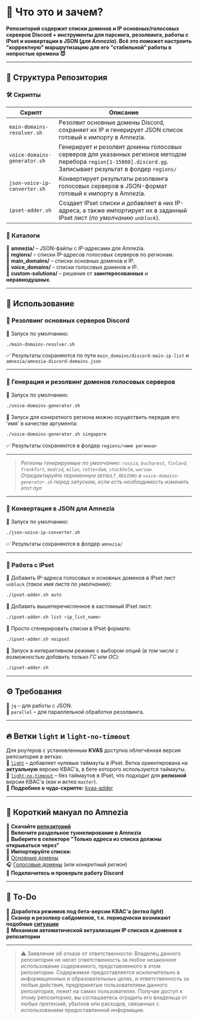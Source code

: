 # 📌 Что это и зачем?  

**Репозиторий содержит списки доменов и IP основных/голосовых серверов Discord + инструменты для парсинга, резолвинга, работы с IPset и конвертации в JSON (_для Amnezia_). Всё это поможет настроить "корректную" маршрутизацию для его "стабильной" работы в непростые времена 😈**  

---

## 📂 Структура Репозитория  

### 🛠 Скрипты  

| Скрипт | Описание |
|--------|----------|
| `main-domains-resolver.sh` | Резолвит основные домены Discord, сохраняет их IP и генерирует JSON список готовый к импорту в Amnezia. |
| `voice-domains-generator.sh` | Генерирует и резолвит домены голосовых серверов для указанных регионов методом перебора `region[1-15000].discord.gg`. Записывает результат в фолдер `regions/` |
| `json-voice-ip-converter.sh` | Конвертирует результаты резолвинга голосовых серверов в JSON-формат готовый к импорту в Amnezia. |
| `ipset-adder.sh` | Создает IPset списки и добавляет в них IP-адреса, а также импортирует их в заданный IPset лист (_по умолчанию `unblock`_). |

### 📁 Каталоги  

📂 **amnezia/** – JSON-файлы с IP-адресами для Amnezia.  
📂 **regions/** – списки IP-адресов голосовых серверов по регионам.  
📂 **main_domains/** – списки основных доменов и IP.  
📂 **voice_domains/** – списки голосовых доменов и IP.  
📂 **custom-solutions/** – решения от **заинтересованных** и **неравнодушных**.  

---

## 🚀 Использование  

### 🔻 Резолвинг основных серверов Discord  
🔹 Запуск по умолчанию:  
```bash
./main-domains-resolver.sh
```
✅ Результаты сохраняются по пути `main_domains/discord-main-ip-list` и `amnezia/amnezia-discord-domains.json`  

---

### 🔻 Генерация и резолвинг доменов голосовых серверов  
🔹 Запуск по умолчанию:  
```bash
./voice-domains-generator.sh
```
🔹 Запуск для конкретного региона можно осуществить передав его 'имя' в качестве аргумента:  
```bash
./voice-domains-generator.sh singapore
```
✅ Результаты сохраняются в фолдер `regions/<имя региона>`  

---
> _Регионы генерируемые по умолчанию: `russia`, `bucharest`, `finland`, `frankfurt`, `madrid`, `milan`, `rotterdam`, `stockholm`, `warsaw`_  
> _Отредактируйте переменную `DEFAULT_REGIONS` в `voice-domains-generator.sh` перед запуском, если есть необходимость изменить этот пул_  
---

### 🔻 Конвертация в JSON для Amnezia  
🔹 Запуск по умолчанию:  
```bash
./json-voice-ip-converter.sh
```
✅ Результаты сохраняются в фолдер `amnezia/`  

---

### 🔻 Работа с IPset
🔹 Добавить IP-адреса голосовых и основных доменов в IPset лист `unblock` (_такое имя листа по умолчанию_):  
```bash
./ipset-adder.sh auto
```
🔹 Добавить вышеперечисленное в кастомный IPset лист:  
```bash
./ipset-adder.sh list <ip_list_name>
```
🔹 Просто сгенерировать списки в IPset формате:  
```bash
./ipset-adder.sh noipset
```
🔹 Запуск в интерактивном режиме с выбором опций (_в том числе с возможностью добавить только ГС или ОС_):  
```bash
./ipset-adder.sh
```

---

## ⚙️ Требования

🔹 `jq` – для работы с JSON.  
🔹 `parallel` – для параллельной обработки резолвинга.  

---

## 🔥 Ветки `light` и `light-no-timeout`

Для роутеров с установленным **KVAS** доступна облегчённая версия репозитория в ветках:  
🔹 [`light`](https://github.com/GhostRooter0953/discord-voice-ips/tree/light) – добавляет нулевые таймауты в IPset. Ветка ориентирована на **актуальную** версию КВАС'а, в бете которого используются таймауты.  
🔹 [`light-no-timeout`](https://github.com/GhostRooter0953/discord-voice-ips/tree/light-no-timeout) – без таймаутов в IPset, что подходит для **релизной** версии КВАС'а (_как и ветка `master`_).  
📌 **Подробнее о чудо-скрипте:** [kvas-adder](https://github.com/GhostRooter0953/discord-ips-kvas-adder)  

---

## 📖 Короткий мануал по **Amnezia**

🔹 **Скачайте [репозиторий](https://github.com/GhostRooter0953/discord-voice-ips/tree/master)**  
🔹 **Включите раздельное туннелирование в Amnezia**  
🔹 **Выберите в селекторе "Только адреса из списка должны открываться через"**  
🔹 **Импортируйте списки:**  
📂 [Основные домены](https://github.com/GhostRooter0953/discord-voice-ips/blob/master/amnezia/amnezia-discord-domains.json)  
🎧 [Голосовые домены](https://github.com/GhostRooter0953/discord-voice-ips/blob/master/amnezia/amnezia-voice-ip.json) (_или конкретный регион_)  
🔹 **Подключитесь и проверьте работу Discord**  

---

## 🔧 To-Do  

🔹 **Доработка режимов под бета-версии КВАС'а (_ветка light_)**  
🔹 **Сканер и резолвер сабдоменов, т.к. периодчески возникают подобные [ситуации](https://github.com/GhostRooter0953/discord-voice-ips/issues/1#issuecomment-2408466714)**  
🔹 **Механизм автоматической актуализации IP списков и доменов в репозитории**  

---

> ⚠️ Заявление об отказе от ответственности: Владелец данного репозитория не несет ответственность за любое незаконное использование содержимого, представленного в этом репозитории. Содержимое предоставляется исключительно в информационных и образовательных целях, и ответственность за любые действия, предпринятые пользователями данного репозитория, лежит на самих пользователях. Получая доступ к этому репозиторию, вы соглашаетесь оградить его владельца от любых претензий, убытков или расходов, связанных с использованием предоставленной информации.
